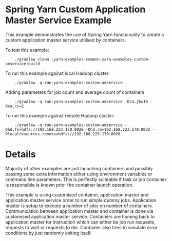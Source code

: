 Spring Yarn Custom Application Master Service Example
=====================================================

This example demonstrates the use of Spring Yarn functionality to create
a custom application master service utilised by containers.

To test this example:

		./gradlew clean :yarn-examples-common:yarn-examples-custom-amservice:build

To run this example against local Hadoop cluster:

		./gradlew -q run-yarn-examples-custom-amservice

Adding parameters for job count and average count of containers

		./gradlew -q run-yarn-examples-custom-amservice -Dca.jb=10 -Dca.cc=2

To run this example against remote Hadoop cluster:

		./gradlew -q run-yarn-examples-custom-amservice -Dhd.fs=hdfs://192.168.223.170:8020 -Dhd.rm=192.168.223.170:8032 -Dlocalresources.remote=hdfs://192.168.223.170:8020

# Details

Majority of other examples are just launching containers and possibly passing some extra information
either using environment variables or command line parameters. This is perfectly suiteable if task or
job container is responsible is known prior the container launch operation.

This example is using customised container, application master and application master service order to
run simple dummy jobs. Application master is setup to execute a number of jobs on number of containers.
Communication between application master and container is done via customised application master service.
Containers are homing back to application master for instruction which can either be job run requests,
requests to wait or requests to die. Container also tries to simulate error conditions by just randomly
exiting itself.
